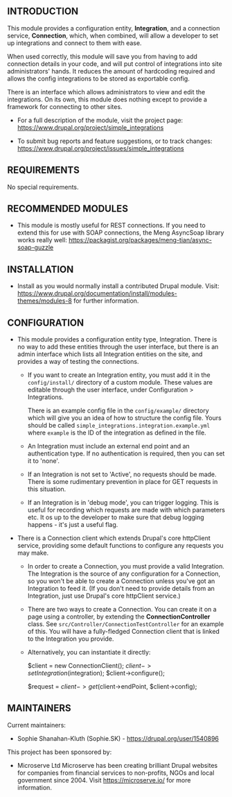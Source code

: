 INTRODUCTION
------------

This module provides a configuration entity, **Integration**, and a connection
service, **Connection**, which, when combined, will allow a developer to set up
integrations and connect to them with ease.

When used correctly, this module will save you from having to add connection
details in your code, and will put control of integrations into site
administrators' hands. It reduces the amount of hardcoding required and allows
the config integrations to be stored as exportable config.

There is an interface which allows administrators to view and edit the
integrations. On its own, this module does nothing except to provide a framework
for connecting to other sites.

 * For a full description of the module, visit the project page:
   https://www.drupal.org/project/simple_integrations

 * To submit bug reports and feature suggestions, or to track changes:
   https://www.drupal.org/project/issues/simple_integrations


REQUIREMENTS
------------

No special requirements.


RECOMMENDED MODULES
-------------------

 * This module is mostly useful for REST connections. If you need to extend this
   for use with SOAP connections, the Meng AsyncSoap library works really well:
   https://packagist.org/packages/meng-tian/async-soap-guzzle


INSTALLATION
------------

 * Install as you would normally install a contributed Drupal module. Visit:
   https://www.drupal.org/documentation/install/modules-themes/modules-8
   for further information.


CONFIGURATION
-------------

 * This module provides a configuration entity type, Integration. There is no
   way to add these entities through the user interface, but there is an admin
   interface which lists all Integration entities on the site, and provides a
   way of testing the connections.

   - If you want to create an Integration entity, you must add it in the
     `config/install/` directory of a custom module. These values are editable
     through the user interface, under Configuration > Integrations.

     There is an example config file in the `config/example/` directory which
     will give you an idea of how to structure the config file. Yours should be
     called `simple_integrations.integration.example.yml` where `example` is the
     ID of the integration as defined in the file.

   - An Integration must include an external end point and an authentication
     type. If no authentication is required, then you can set it to 'none'.

   - If an Integration is not set to 'Active', no requests should be made. There
     is some rudimentary prevention in place for GET requests in this situation.

   - If an Integration is in 'debug mode', you can trigger logging. This is
     useful for recording which requests are made with which parameters etc. It
     os up to the developer to make sure that debug logging happens - it's just
     a useful flag.

 * There is a Connection client which extends Drupal's core httpClient service,
   providing some default functions to configure any requests you may make.

   - In order to create a Connection, you must provide a valid Integration. The
     Integration is the source of any configuration for a Connection, so you
     won't be able to create a Connection unless you've got an Integration to
     feed it. (If you don't need to provide details from an Integration, just
     use Drupal's core httpClient service.)

   - There are two ways to create a Connection. You can create it on a page
     using a controller, by extending the **ConnectionController** class. See
     `src/Controller/ConnectionTestController` for an example of this. You will
     have a fully-fledged Connection client that is linked to the Integration
     you provide.

   - Alternatively, you can instantiate it directly:

        $client = new ConnectionClient();
        $client->setIntegration($integration);
        $client->configure();

        $request = $client->get($client->endPoint, $client->config);


MAINTAINERS
-----------

Current maintainers:
 * Sophie Shanahan-Kluth (Sophie.SK) - https://drupal.org/user/1540896

This project has been sponsored by:
 * Microserve Ltd
   Microserve has been creating brilliant Drupal websites for companies from
   financial services to non-profits, NGOs and local government since 2004.
   Visit https://microserve.io/ for more information.

